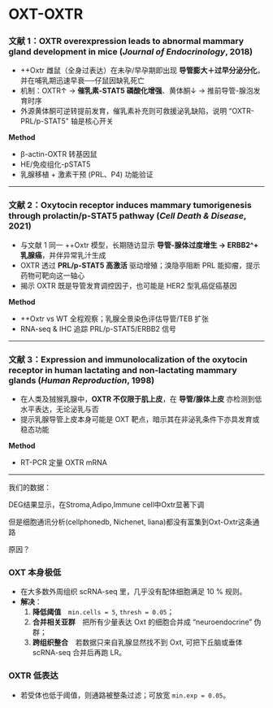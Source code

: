 # OXT-OXTR

### 文献 1：OXTR overexpression leads to abnormal mammary gland development in mice (*Journal of Endocrinology*, 2018)

- ++Oxtr 雌鼠（全身过表达）在未孕/早孕期即出现 **导管膨大＋过早分泌分化**，并在哺乳期迅速早衰──仔鼠因缺乳死亡 
- 机制：OXTR↑ → **催乳素-STAT5 磷酸化增强**、黄体酮↓ → 推前导管-腺泡发育时序
- 外源黄体酮可逆转提前发育，催乳素补充则可救援泌乳缺陷，说明 “OXTR-PRL/p-STAT5” 轴是核心开关

**Method**

- β-actin-OXTR 转基因鼠
- HE/免疫组化-pSTAT5
- 乳腺移植 + 激素干预 (PRL、P4) 功能验证

------

### 文献 2：Oxytocin receptor induces mammary tumorigenesis through prolactin/p-STAT5 pathway (*Cell Death & Disease*, 2021)

- 与文献 1 同一 ++Oxtr 模型，长期随访显示 **导管-腺体过度增生 → ERBB2^+ 乳腺癌**，并伴异常乳汁生成
- OXTR 透过 **PRL/p-STAT5 高激活** 驱动增殖；溴隐亭阻断 PRL 能抑瘤，提示药物可靶向这一轴心
- 揭示 OXTR 既是导管发育调控因子，也可能是 HER2 型乳癌促癌基因 

**Method**

- ++Oxtr vs WT 全程观察；乳腺全景染色评估导管/TEB 扩张
- RNA-seq & IHC 追踪 PRL/p-STAT5/ERBB2 信号

------

### 文献 3：Expression and immunolocalization of the oxytocin receptor in human lactating and non-lactating mammary glands (*Human Reproduction*, 1998)

- 在人类及狨猴乳腺中，**OXTR 不仅限于肌上皮**，在 **导管/腺体上皮** 亦检测到低水平表达，无论泌乳与否 
- 提示乳腺导管上皮本身可能是 OXT 靶点，暗示其在非泌乳条件下亦具发育或稳态功能 

**Method**

- RT-PCR 定量 OXTR mRNA

------

我们的数据：

DEG结果显示，在Stroma,Adipo,Immune cell中Oxtr显著下调

但是细胞通讯分析(cellphonedb, Nichenet, liana)都没有富集到Oxt-Oxtr这条通路

原因？

### OXT 本身极低

- 在大多数外周组织 scRNA-seq 里，几乎没有配体细胞满足 10 % 规则。
- **解决**：
  1. **降低阈值** `min.cells = 5`, `thresh = 0.05`；
  2. **合并相关亚群** 把所有少量表达 Oxt 的细胞合并成 “neuroendocrine” 伪群；
  3. **跨组织整合** 若数据只来自乳腺显然找不到 Oxt, 可把下丘脑或垂体 scRNA-seq 合并后再跑 LR。

### OXTR 低表达

- 若受体也低于阈值，则通路被整条过滤；可放宽 `min.exp = 0.05`。

